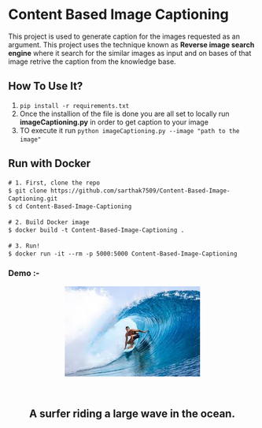 # Content Based Image Captioning
This project is used to generate caption for the images requested as an argument. This project uses the technique known as <b> Reverse image search engine</b> where it search for the similar images as input and on bases of that image retrive the caption from the knowledge base.

## How To Use It?
1. `pip install -r requirements.txt`
2. Once the installion of the file is done you are all set to locally run <b>imageCaptioning.py</b> in order to get caption to your image
3. TO execute it run `python imageCaptioning.py --image "path to the image"`

## Run with Docker
```shell
# 1. First, clone the repo
$ git clone https://github.com/sarthak7509/Content-Based-Image-Captioning.git
$ cd Content-Based-Image-Captioning

# 2. Build Docker image
$ docker build -t Content-Based-Image-Captioning .

# 3. Run!
$ docker run -it --rm -p 5000:5000 Content-Based-Image-Captioning
```

### Demo :-
<p align='center'>
 <img src="samples/images.jpg" alt='A surfer riding a large wave in the ocean.'>
</p>
<br/>
<h2 align='center'>A surfer riding a large wave in the ocean.</h2>